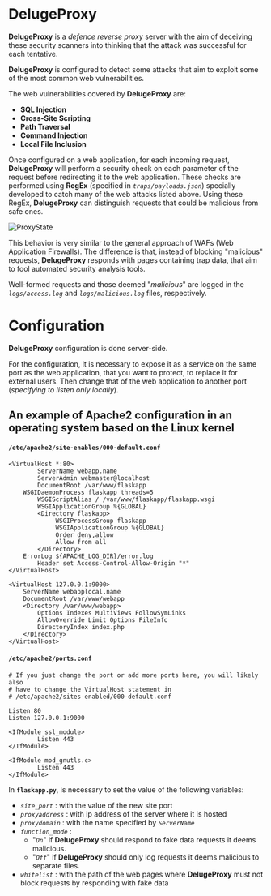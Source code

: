 # DelugeProxy
**DelugeProxy** is a *defence reverse proxy* server with the aim of deceiving these security scanners into thinking that the attack was successful for each tentative.

**DelugeProxy** is configured to detect some attacks that aim to exploit some of the most common web vulnerabilities.

The web vulnerabilities covered by **DelugeProxy** are:
- **SQL Injection**
- **Cross-Site Scripting**
- **Path Traversal**
- **Command Injection**
- **Local File Inclusion**

Once configured on a web application, for each incoming request, **DelugeProxy** will perform a security check on each parameter of the request before redirecting it to the web application. These checks are performed using **RegEx** (specified in  *`traps/payloads.json`*) specially developed to catch many of the web attacks listed above. Using these RegEx, **DelugeProxy** can distinguish requests that could be malicious from safe ones.

![ProxyState](https://user-images.githubusercontent.com/50990652/202558751-bb33d844-fe8d-4caf-8230-ac76c75a9f3f.PNG)

This behavior is very similar to the general approach of WAFs (Web Application Firewalls). The difference is that, instead of blocking "malicious" requests, **DelugeProxy** responds with pages containing trap data, that aim to fool automated security analysis tools.

Well-formed requests and those deemed "*malicious*" are logged in the *`logs/access.log`* and *`logs/malicious.log`* files, respectively.

# Configuration
**DelugeProxy** configuration is done server-side.

For the configuration, it is necessary to expose it as a service on the same port as the web application, that you want to protect, to replace it for external users. Then change that of the web application to another port (*specifying to listen only locally*).

## An example of Apache2 configuration in an operating system based on the Linux kernel

#### **`/etc/apache2/site-enables/000-default.conf`**

```
<VirtualHost *:80>
        ServerName webapp.name
        ServerAdmin webmaster@localhost
        DocumentRoot /var/www/flaskapp
	WSGIDaemonProcess flaskapp threads=5
        WSGIScriptAlias / /var/www/flaskapp/flaskapp.wsgi
        WSGIApplicationGroup %{GLOBAL}
        <Directory flaskapp>
             WSGIProcessGroup flaskapp
             WSGIApplicationGroup %{GLOBAL}
             Order deny,allow
             Allow from all 
        </Directory>
	ErrorLog ${APACHE_LOG_DIR}/error.log
        Header set Access-Control-Allow-Origin "*"
</VirtualHost>

<VirtualHost 127.0.0.1:9000>
	ServerName webapplocal.name
	DocumentRoot /var/www/webapp
	<Directory /var/www/webapp>
		Options Indexes MultiViews FollowSymLinks
		AllowOverride Limit Options FileInfo
		DirectoryIndex index.php
	</Directory>
</VirtualHost>
```

#### **`/etc/apache2/ports.conf`**
```
# If you just change the port or add more ports here, you will likely also
# have to change the VirtualHost statement in
# /etc/apache2/sites-enabled/000-default.conf

Listen 80
Listen 127.0.0.1:9000

<IfModule ssl_module>
        Listen 443
</IfModule>

<IfModule mod_gnutls.c>
        Listen 443
</IfModule>
```

In **`flaskapp.py`**, is necessary to set the value of the following variables:

- *`site_port`* : with the value of the new site port
- *`proxyaddress`* : with ip address of the server where it is hosted
- *`proxydomain`* : with the name specified by *`ServerName`*
- *`function_mode`* :
    - "*`On`*" if **DelugeProxy** should respond to fake data requests it deems malicious.
    - "*`Off`*" if **DelugeProxy** should only log requests it deems malicious to separate files.
- *`whitelist`* : with the path of the web pages where **DelugeProxy** must not block requests by responding with fake data
